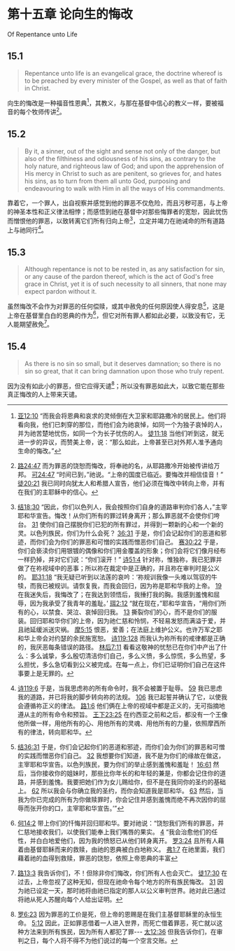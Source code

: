 # 第十五章 论向生的悔改

Of Repentance unto Life

## 15.1

> Repentance unto life is an evangelical grace, the doctrine whereof is to be preached by every minister of the Gospel, as well as that of faith in Christ.

向生的悔改是一种福音性恩典[^15-1]，其教义，与那在基督中信心的教义一样，要被福音的每个牧师传讲[^15-2]。

[^15-1]: [亚12:10](https://biblehub.com/zechariah/12-10.htm) “而我会将恩典和哀求的灵倾倒在大卫家和耶路撒冷的居民上。他们将看向我，他们已刺穿的那位，而他们会为祂哀悼，如同一个为独子哀悼的人，并为祂苦楚地忧伤，如同一个为长子忧伤的人。 [徒11:18](https://biblehub.com/acts/11-18.htm) 当他们听到这，就无进一步的异议，而赞美上帝，说：“那么如此，上帝甚至已对外邦人准予通向生命的悔改。”

[^15-2]: [路24:47](https://biblehub.com/luke/24-47.htm) 而为罪恶的饶恕而悔改，将奉祂的名，从耶路撒冷开始被传讲给万邦。 [可24:47](https://biblehub.com/mark/1-15.htm) “时间已到，”祂说。“上帝的国度已临近。要悔改并相信佳音！” [徒20:21](https://biblehub.com/acts/20-21.htm) 我已同时向犹太人和希腊人宣告，他们必须在悔改中转向上帝，并有在我们的主耶稣中的信心。

## 15.2

> By it, a sinner, out of the sight and sense not only of the danger, but also of the filthiness and odiousness of his sins, as contrary to the holy nature, and righteous law of God; and upon the apprehension of His mercy in Christ to such as are penitent, so grieves for, and hates his sins, as to turn from them all unto God, purposing and endeavouring to walk with Him in all the ways of His commandments.

靠着它，一个罪人，出自视察并感觉到他的罪恶不仅危险，而且污秽可恶，与上帝的神圣本性和正义律法相悖；而感悟到祂在基督中对那些悔罪者的宽恕，因此忧伤而憎恨他的罪恶，以致转离它们所有归向上帝[^15-3]，立定并竭力在祂诫命的所有道路上与祂同行[^15-4]。

[^15-3]: [结18:30](https://biblehub.com/ezekiel/18-30.htm) “因此，你们以色列人，我会按照你们自身的道路审判你们各人，”主宰耶和华宣告。悔改！从你们所有的罪过转身离开；那么罪恶就不会使你们垮台。 [31](https://biblehub.com/ezekiel/18-31.htm) 使你们自己摆脱你们已犯的所有罪过，并得到一颗新的心和一个新的灵。以色列族民，你们为什么会死？ [36:31](https://biblehub.com/ezekiel/36-31.htm) 于是，你们会记起你们的恶道和邪迹，而你们会为你们的罪恶和可憎的实践而憎恶你们自己。 [赛30:22](https://biblehub.com/isaiah/30-22.htm) 于是，你们会亵渎你们用银镀的偶像和你们用金覆盖的形象；你们会将它们像月经布一样扔掉，并对它们说：“你们滚开！” [诗51:4](https://biblehub.com/psalms/51-4.htm) 针对祢，惟独祢，我已犯罪并做了在祢视域中的恶事；所以祢在裁定中是正确的，并且祢在审判时是公义的。 [耶31:18](https://biblehub.com/jeremiah/31-18.htm) “我无疑已听到以法莲的哀吟：‘祢规训我像一头难以驾驭的牛犊，而我已被规训。请恢复我，而我会回归，因为祢是耶和华我的上帝。 [19](https://biblehub.com/jeremiah/31-19.htm) 在我迷失后，我悔改了；在我达到领悟后，我捶打我的胸。我感到羞愧和屈辱，因为我承受了我青年的羞耻。’ [珥2:12](https://biblehub.com/joel/2-12.htm) “就在现在，”耶和华宣告，“用你们所有的心，以禁食、哭泣、哀悼回归我。 [13](https://biblehub.com/joel/2-13.htm) 撕裂你们的心，而不是你们的服装。回归耶和华你们的上帝，因为祂仁慈和怜悯，不轻易发怒而满溢于爱，并且祂延缓派送灾祸。 [摩5:15](https://biblehub.com/amos/5-15.htm) 恨恶，爱善；在法庭上维护公义。也许万军之耶和华上帝会对约瑟的余民施宽恕。 [诗119:128](https://biblehub.com/psalms/119-128.htm) 而我认为祢所有的戒律都是正确的，我厌恶每条错误的路径。 [林后7:11](https://biblehub.com/2_corinthians/7-11.htm) 看看这敬神的忧愁已在你们中产出了什么：多么诚挚，多么殷切清洁你们自己，多么义愤，多么惊慌，多么热望，多么担忧，多么急切看到公义被完成。在每一点上，你们已证明你们自己在这件事要上是无罪的。

[^15-4]: [诗119:6](https://biblehub.com/psalms/119-6.htm) 于是，当我思虑祢的所有命令时，我不会被置于耻辱。 [59](https://biblehub.com/psalms/119-59.htm) 我已思虑我的道路，并已将我的脚步转向祢的法规。 [106](https://biblehub.com/psalms/119-06.htm) 我已起誓并确认了它，以使我会遵循祢正义的律法。 [路1:6](https://biblehub.com/luke/1-6.htm) 他们俩在上帝的视域中都是正义的，无可指摘地遵从主的所有命令和预旨。 [王下23:25](https://biblehub.com/2_kings/23-25.htm) 在约西亚之前和之后，都没有一个王像他所做一样，用他所有的心、用他所有的灵魂、用他所有的力量，依照摩西所有的律法，转向耶和华。

## 15.3

> Although repentance is not to be rested in, as any satisfaction for sin, or any cause of the pardon thereof, which is the act of God's free grace in Christ, yet it is of such necessity to all sinners, that none may expect pardon without it.

虽然悔改不会作为对罪恶的任何偿赎，或其中赦免的任何原因使人得安息[^15-5]，这是上帝在基督里白白的恩典的作为[^15-6]，但它对所有罪人都如此必要，以致没有它，无人能期望赦免[^15-7]。

[^15-5]: [结36:31](https://biblehub.com/ezekiel/36-31.htm) 于是，你们会记起你们的恶道和邪迹，而你们会为你们的罪恶和可憎的实践而憎恶你们自己。 [32](https://biblehub.com/ezekiel/36-32.htm) 我想要你们知道，我不是为你们的缘故在做这，主宰耶和华宣告。以色列族民，要为你们的举止感到羞愧和羞耻！ [16:61](https://biblehub.com/ezekiel/16-61.htm) 然后，当你接收你的姐妹时，那些比你年长的和年轻的兼是，你都会记住你的道路，并感到羞愧。我要把她们作为女儿赐给你，但不是在我同你的圣约的基础上。 [62](https://biblehub.com/ezekiel/16-62.htm) 所以我会与你确立我的圣约，而你会知道我是耶和华。 [63](https://biblehub.com/ezekiel/16-63.htm) 然后，当我为你已完成的所有为你做赎罪时，你会记住并感到羞愧而绝不再次因你的屈辱而张开你的口，主宰耶和华宣告。’”

[^15-6]: [何14:2](https://biblehub.com/hosea/14-2.htm) 带上你们的忏悔并回归耶和华。要对祂说：“饶恕我们所有的罪恶，并仁慈地接收我们，以使我们能奉上我们嘴唇的果实。 [4](https://biblehub.com/hosea/14-4.htm) “我会治愈他们的任性，并白白地爱他们，因为我的愤怒已从他们转身离开。 [罗3:24](https://biblehub.com/romans/3-24.htm) 且所有人藉着由基督耶稣而来的救赎，由祂的恩典被白白地称义。 [弗1:7](https://biblehub.com/ephesians/1-7.htm) 在祂里面，我们藉着祂的血得到救赎，罪恶的饶恕，依照上帝恩典的丰富

[^15-7]: [路13:3](https://biblehub.com/luke/13-3.htm) 我告诉你们，不！但除非你们悔改，你们所有人也会灭亡。 [徒17:30](https://biblehub.com/acts/17-30.htm) 在过去，上帝忽视了这种无知，但现在祂命令每个地方的所有族民悔改。 [31](https://biblehub.com/acts/17-31.htm) 因为祂已设定一天，那时祂将由祂已指定的那人以公义审判世界。祂对此已通过将祂从死人苏醒向每个人给出证明。

## 15.4

> As there is no sin so small, but it deserves damnation; so there is no sin so great, that it can bring damnation upon those who truly repent.

因为没有如此小的罪恶，但它应得天谴[^15-8]；所以没有罪恶如此大，以致它能在那些真正悔改的人上带来天谴。

[^15-8]: [罗6:23](https://biblehub.com/romans/6-23.htm) 因为罪恶的工价是死，但上帝的恩赐是在我们主基督耶稣里的永恒生命。 [5:12](https://biblehub.com/romans/5-12.htm) 因此，正如罪恶借着一人进入世界，而死亡借着罪恶，死亡就以这种方法来到所有族民，因为所有人都犯了罪--- [太12:36](https://biblehub.com/matthew/12-36.htm) 但我告诉你们，在审判之日，每个人将不得不为他们说过的每一个空言交账。

[^15-9]: [赛55:7](https://biblehub.com/isaiah/55-7.htm) 让恶人舍弃他们的道路并让不义的人舍弃他们的思想。让他们转向耶和华，而祂将对他们施宽恕，并归向我们的上帝，因为祂将白白赦免。 [罗8:1](https://biblehub.com/romans/8-1.htm) 因此，现在对那些在基督耶稣里的人没有定罪， [赛1:16](https://biblehub.com/isaiah/1-16.htm) 洗涤并使你们自己洁净。将你们的恶迹从我的视域取出；停止行恶。 [18](https://biblehub.com/isaiah/1-18.htm) “来吧，让我们解决这问题，”耶和华说。“虽然你们的罪恶像鲜红一样，它们却要像雪一样洁白；虽然它们如猩红一样红，它们却要像羊毛一样。